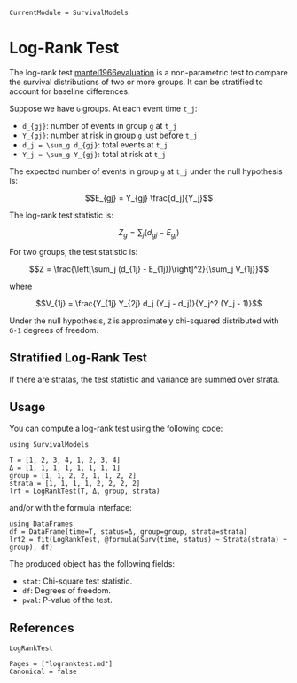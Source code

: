 ```@meta
CurrentModule = SurvivalModels
```

# Log-Rank Test

The log-rank test [mantel1966evaluation](@cite) is a non-parametric test to compare the survival distributions of two or more groups. It can be stratified to account for baseline differences.

Suppose we have ``G`` groups. At each event time ``t_j``:

- ``d_{gj}``: number of events in group ``g`` at ``t_j``
- ``Y_{gj}``: number at risk in group ``g`` just before ``t_j``
- ``d_j = \sum_g d_{gj}``: total events at ``t_j``
- ``Y_j = \sum_g Y_{gj}``: total at risk at ``t_j``

The expected number of events in group ``g`` at ``t_j`` under the null hypothesis is:

```math
E_{gj} = Y_{gj} \frac{d_j}{Y_j}
```

The log-rank test statistic is:

```math
Z_g = \sum_j (d_{gj} - E_{gj})
```

For two groups, the test statistic is:

```math
Z = \frac{\left[\sum_j (d_{1j} - E_{1j})\right]^2}{\sum_j V_{1j}}
```

where

```math
V_{1j} = \frac{Y_{1j} Y_{2j} d_j (Y_j - d_j)}{Y_j^2 (Y_j - 1)}
```

Under the null hypothesis, ``Z`` is approximately chi-squared distributed with ``G-1`` degrees of freedom.

## Stratified Log-Rank Test

If there are stratas, the test statistic and variance are summed over strata.

## Usage

You can compute a log-rank test using the following code: 

```@example 1
using SurvivalModels

T = [1, 2, 3, 4, 1, 2, 3, 4]
Δ = [1, 1, 1, 1, 1, 1, 1, 1]
group = [1, 1, 2, 2, 1, 1, 2, 2]
strata = [1, 1, 1, 1, 2, 2, 2, 2]
lrt = LogRankTest(T, Δ, group, strata)
```

and/or with the formula interface: 

```@example 1
using DataFrames
df = DataFrame(time=T, status=Δ, group=group, strata=strata)
lrt2 = fit(LogRankTest, @formula(Surv(time, status) ~ Strata(strata) + group), df)
```

The produced object has the following fields: 

- `stat`: Chi-square test statistic.
- `df`: Degrees of freedom.
- `pval`: P-value of the test.


## References

```@docs
LogRankTest
```

```@bibliography
Pages = ["logranktest.md"]
Canonical = false
```